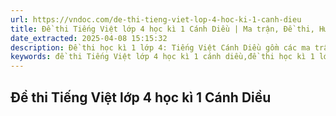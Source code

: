 ```yaml
---
url: https://vndoc.com/de-thi-tieng-viet-lop-4-hoc-ki-1-canh-dieu
title: Đề thi Tiếng Việt lớp 4 học kì 1 Cánh Diều | Ma trận, Đề thi, Hướng dẫn chấm
date_extracted: 2025-04-08 15:15:32
description: Đề thi học kì 1 lớp 4: Tiếng Việt Cánh Diều gồm các ma trận, đề thi và hướng dẫn chấm bám sát theo Thông tư 27, độc quyền chỉ có trên VnDoc.
keywords: đề thi Tiếng Việt lớp 4 học kì 1 cánh diều,đề thi học kì 1 lớp 4,Đề thi Tiếng Việt lớp 4 học kì 1,đề thi học kì 1 lớp 4 cánh diều,đề thi tiếng việt lớp 4 kì 1,đề thi học kì 1 tiếng việt lớp 4
---
```


## **Đề thi Tiếng Việt lớp 4 học kì 1 Cánh Diều**
